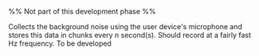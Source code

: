 %% Not part of this development phase %%

Collects the background noise using the user device's microphone and stores this data in chunks every n second(s). Should record at a fairly fast Hz frequency. To be developed